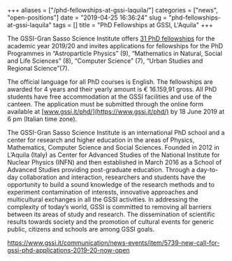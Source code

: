 +++
aliases = ["/phd-fellowships-at-gssi-laquila/"]
categories = ["news", "open-positions"]
date = "2019-04-25 16:36:24"
slug = "phd-fellowships-at-gssi-laquila"
tags = []
title = "PhD Fellowships at GSSI, L'Aquila"
+++

The GSSI-Gran Sasso Science Institute offers [31 PhD
fellowships](https://www.gssi.it/phd/) for the academic year 2019/20 and
invites applications for fellowships for the PhD Programmes in
“Astroparticle Physics” (9), “Mathematics in Natural, Social and Life
Sciences” (8), “Computer Science” (7), “Urban Studies and Regional
Science”(7).

The official language for all PhD courses is English. The fellowships
are awarded for 4 years and their yearly amount is € 16.159,91 gross.
All PhD students have free accommodation at the GSSI facilities and use
of the canteen. The application must be submitted through the online
form available at [www.gssi.it/phd/](https://www.gssi.it/phd/) by 18 June
2019 at 6 pm (Italian time zone).

The GSSI-Gran Sasso Science Institute is an international PhD school and
a center for research and higher education in the areas of Physics,
Mathematics, Computer Science and Social Sciences. Founded in 2012 in
L’Aquila (Italy) as Center for Advanced Studies of the National
Institute for Nuclear Physics (INFN) and then established in March 2016
as a School of Advanced Studies providing post-graduate education.
Through a day-to-day collaboration and interaction, researchers and
students have the opportunity to build a sound knowledge of the research
methods and to experiment contamination of interests, innovative
approaches and multicultural exchanges in all the GSSI activities. In
addressing the complexity of today’s world, GSSI is committed to
removing all barriers between its areas of study and research. The
dissemination of scientific results towards society and the promotion of
cultural events for generic public, citizens and schools are among GSSI
goals.

<https://www.gssi.it/communication/news-events/item/5739-new-call-for-gssi-phd-applications-2019-20-now-open>
